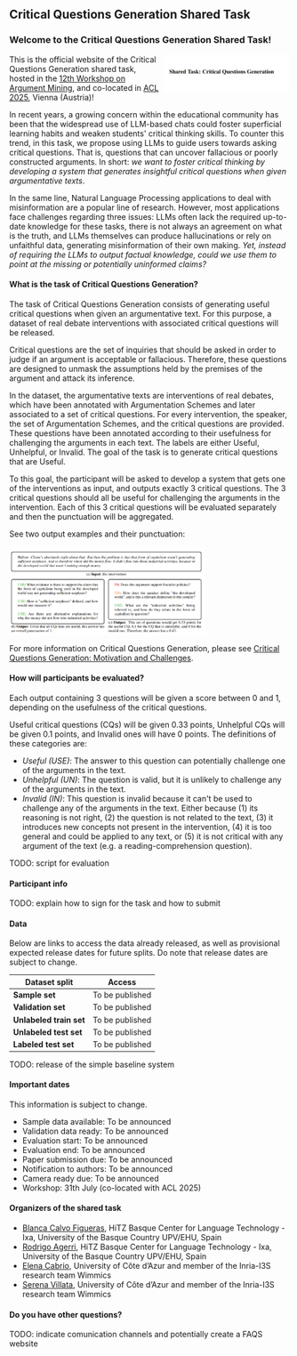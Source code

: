## Critical Questions Generation Shared Task

### Welcome to the Critical Questions Generation Shared Task!

<img style="width:45%" src="assets/img/todo_create_logo.png" alt="CQs-Gen" title="CQs-Gen logo" align="right">

This is the official website of the Critical Questions Generation shared task, hosted in the [12th Workshop on Argument Mining](https://argmining-org.github.io/2025/), and co-located in [ACL 2025](https://2025.aclweb.org/), Vienna (Austria)!

In recent years, a growing concern within the educational community has been that the widespread use of LLM-based chats could foster superficial learning habits and weaken students' critical thinking skills. To counter this trend, in this task, we propose using LLMs to guide users towards asking critical questions. That is, questions that can uncover fallacious or poorly constructed arguments. In short: *we want to foster critical thinking by developing a system that generates insightful critical questions when given argumentative texts*.

In the same line, Natural Language Processing applications to deal with misinformation are a popular line of research. However, most applications face challenges regarding three issues: LLMs often lack the required up-to-date knowledge for these tasks, there is not always an agreement on what is the truth, and LLMs themselves can produce hallucinations or rely on unfaithful data, generating misinformation of their own making. *Yet, instead of requiring the LLMs to output factual knowledge, could we use them to point at the missing or potentially uninformed claims?*

#### What is the task of Critical Questions Generation?

The task of Critical Questions Generation consists of generating useful critical questions when given an argumentative text. For this purpose, a dataset of real debate interventions with associated critical questions will be released.

Critical questions are the set of inquiries that should be asked in order to judge if an argument is acceptable or fallacious. Therefore, these questions are designed to unmask the assumptions held by the premises of the argument and attack its inference.

In the dataset, the argumentative texts are interventions of real debates, which have been annotated with Argumentation Schemes and later associated to a set of critical questions. For every intervention, the speaker, the set of Argumentation Schemes, and the critical questions are provided. These questions have been annotated according to their usefulness for challenging the arguments in each text. The labels are either Useful, Unhelpful, or Invalid. The goal of the task is to generate critical questions that are Useful. 

To this goal, the participant will be asked to develop a system that gets one of the interventions as input, and outputs exactly 3 critical questions. The 3 critical questions should all be useful for challenging the arguments in the intervention. Each of this 3 critical questions will be evaluated separately and then the punctuation will be aggregated. 

See two output examples and their punctuation:

<img style="width:70%" src="assets/img/examples.png" alt="example" title="example" align="center">

For more information on Critical Questions Generation, please see [Critical Questions Generation: Motivation and Challenges](https://aclanthology.org/2024.conll-1.9/).

#### How will participants be evaluated?

Each output containing 3 questions will be given a score between 0 and 1, depending on the usefulness of the critical questions. 

Useful critical questions (CQs) will be given 0.33 points, Unhelpful CQs will be given 0.1 points, and Invalid ones will have 0 points. The definitions of these categories are:

- *Useful (USE)*: The answer to this question can potentially challenge one of the arguments in the text.
- *Unhelpful (UN)*: The question is valid, but it is unlikely to challenge any of the arguments in the text.
- *Invalid (IN)*: This question is invalid because it can't be used to challenge any of the arguments in the text. Either because (1) its reasoning is not right, (2) the question is not related to the text, (3) it introduces new concepts not present in the intervention, (4) it is too general and could be applied to any text, or (5) it is not critical with any argument of the text (e.g. a reading-comprehension question). 

TODO: script for evaluation

#### Participant info

TODO: explain how to sign for the task and how to submit

#### Data

Below are links to access the data already released, as well as provisional expected release dates for future splits.
Do note that release dates are subject to change.

| Dataset split | Access |
|---|---|
| **Sample set** | To be published |
| **Validation set** | To be published |
| **Unlabeled train set** | To be published |
| **Unlabeled test set** | To be published |
| **Labeled test set** | To be published |

<!-- 
### add as: <a href="slkdfjaldsf.zip" download>download</a> (v1)
-->

TODO: release of the simple baseline system


#### Important dates

This information is subject to change.
- Sample data available: To be announced
- Validation data ready: To be announced
- Evaluation start: To be announced
- Evaluation end: To be announced
- Paper submission due: To be announced
- Notification to authors: To be announced
- Camera ready due: To be announced
- Workshop: 31th July (co-located with ACL 2025)


#### Organizers of the shared task

- [Blanca Calvo Figueras](https://github.com/BlancaCalvo), 
HiTZ Basque Center for Language Technology - Ixa, University of the Basque Country UPV/EHU, Spain
- [Rodrigo Agerri](https://ragerri.github.io/), 
HiTZ Basque Center for Language Technology - Ixa, University of the Basque Country UPV/EHU, Spain
- [Elena Cabrio](https://www-sop.inria.fr/members/Elena.Cabrio/), 
University of Côte d’Azur and member of the Inria-I3S research team Wimmics
- [Serena Villata](https://webusers.i3s.unice.fr/~villata/Home.html), 
University of Côte d’Azur and member of the Inria-I3S research team Wimmics

#### Do you have other questions?

TODO: indicate comunication channels and potentially create a FAQS website

